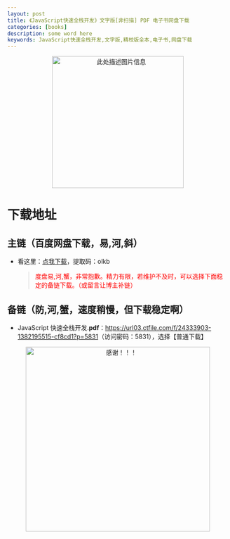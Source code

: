 ```yaml
---
layout: post
title: 《JavaScript快速全栈开发》文字版[非扫描] PDF 电子书网盘下载
categories: [books]
description: some word here
keywords: JavaScript快速全栈开发,文字版,精校版全本,电子书,网盘下载
---
```


<div align="center"><img src="https://pic.imgdb.cn/item/67063e12d29ded1a8c833b74.png" alt="此处描述图片信息" width="300px" height="auto"></div>

# 下载地址

## 主链（百度网盘下载，易,河,斜）

- 看这里：[点我下载](https://pan.baidu.com/s/1iMXUbSbtZQZjDcqDmnWUyw?pwd=olkb)，提取码：olkb

  > <p style="color:red" >度盘易,河,蟹，非常抱歉。精力有限，若维护不及时，可以选择下面稳定的备链下载。（或留言让博主补链）</p>

## 备链（防,河,蟹，速度稍慢，但下载稳定啊）

- JavaScript 快速全栈开发.**pdf**：<https://url03.ctfile.com/f/24333903-1382195515-cf8cd1?p=5831>（访问密码：5831），选择【普通下载】

<div align="center"><img src="https://pic.imgdb.cn/item/6707df6bd29ded1a8ce37031.gif" alt="感谢！！！" width="420px" height="auto"/></div>
